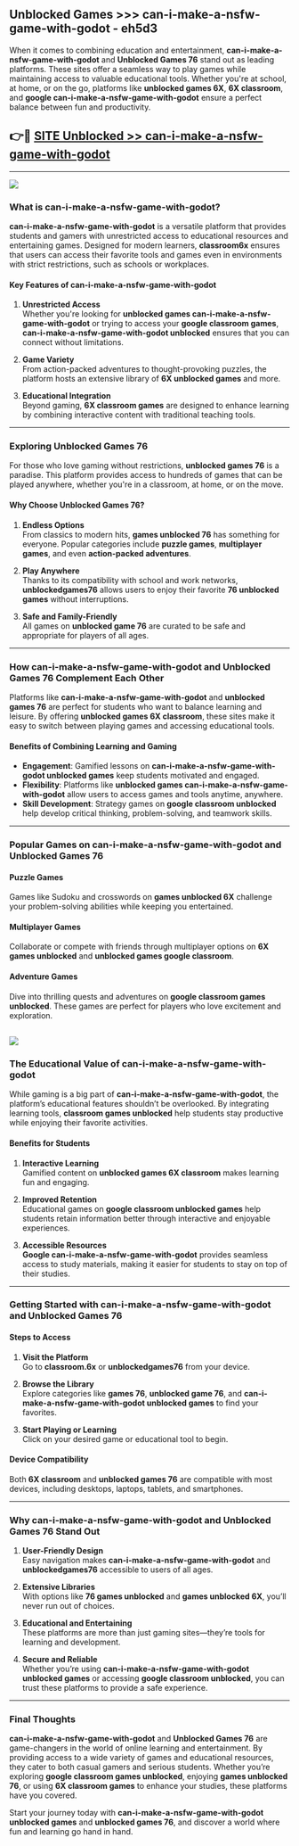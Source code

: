 ## Unblocked Games >>> can-i-make-a-nsfw-game-with-godot - eh5d3 

When it comes to combining education and entertainment, **can-i-make-a-nsfw-game-with-godot** and **Unblocked Games 76** stand out as leading platforms. These sites offer a seamless way to play games while maintaining access to valuable educational tools. Whether you're at school, at home, or on the go, platforms like **unblocked games 6X**, **6X classroom**, and **google can-i-make-a-nsfw-game-with-godot** ensure a perfect balance between fun and productivity.
## 👉🔴 [SITE Unblocked >> can-i-make-a-nsfw-game-with-godot](https://unblockedgames.edu.pl?title=can-i-make-a-nsfw-game-with-godot&ref=22JU)
---
<a href="https://unblockedgames.edu.pl?title=can-i-make-a-nsfw-game-with-godot&ref=22JU/"><img src="https://github.com/user-attachments/assets/438f12ca-57a4-47a3-8ead-c64da593a1e5"/></a>
### What is can-i-make-a-nsfw-game-with-godot?  

**can-i-make-a-nsfw-game-with-godot** is a versatile platform that provides students and gamers with unrestricted access to educational resources and entertaining games. Designed for modern learners, **classroom6x** ensures that users can access their favorite tools and games even in environments with strict restrictions, such as schools or workplaces.  

#### Key Features of can-i-make-a-nsfw-game-with-godot  

1. **Unrestricted Access**  
   Whether you're looking for **unblocked games can-i-make-a-nsfw-game-with-godot** or trying to access your **google classroom games**, **can-i-make-a-nsfw-game-with-godot unblocked** ensures that you can connect without limitations.  

2. **Game Variety**  
   From action-packed adventures to thought-provoking puzzles, the platform hosts an extensive library of **6X unblocked games** and more.  

3. **Educational Integration**  
   Beyond gaming, **6X classroom games** are designed to enhance learning by combining interactive content with traditional teaching tools.  



---

### Exploring Unblocked Games 76  

For those who love gaming without restrictions, **unblocked games 76** is a paradise. This platform provides access to hundreds of games that can be played anywhere, whether you're in a classroom, at home, or on the move.  

#### Why Choose Unblocked Games 76?  

1. **Endless Options**  
   From classics to modern hits, **games unblocked 76** has something for everyone. Popular categories include **puzzle games**, **multiplayer games**, and even **action-packed adventures**.  

2. **Play Anywhere**  
   Thanks to its compatibility with school and work networks, **unblockedgames76** allows users to enjoy their favorite **76 unblocked games** without interruptions.  

3. **Safe and Family-Friendly**  
   All games on **unblocked game 76** are curated to be safe and appropriate for players of all ages.  

---

### How can-i-make-a-nsfw-game-with-godot and Unblocked Games 76 Complement Each Other  

Platforms like **can-i-make-a-nsfw-game-with-godot** and **unblocked games 76** are perfect for students who want to balance learning and leisure. By offering **unblocked games 6X classroom**, these sites make it easy to switch between playing games and accessing educational tools.  

#### Benefits of Combining Learning and Gaming  

- **Engagement**: Gamified lessons on **can-i-make-a-nsfw-game-with-godot unblocked games** keep students motivated and engaged.  
- **Flexibility**: Platforms like **unblocked games can-i-make-a-nsfw-game-with-godot** allow users to access games and tools anytime, anywhere.  
- **Skill Development**: Strategy games on **google classroom unblocked** help develop critical thinking, problem-solving, and teamwork skills.  

---

### Popular Games on can-i-make-a-nsfw-game-with-godot and Unblocked Games 76  

#### Puzzle Games  

Games like Sudoku and crosswords on **games unblocked 6X** challenge your problem-solving abilities while keeping you entertained.  

#### Multiplayer Games  

Collaborate or compete with friends through multiplayer options on **6X games unblocked** and **unblocked games google classroom**.  

#### Adventure Games  

Dive into thrilling quests and adventures on **google classroom games unblocked**. These games are perfect for players who love excitement and exploration.  

<a href="http://download.freeplayer.one?title=can-i-make-a-nsfw-game-with-godot&ref=23D/"><img src="https://github.com/user-attachments/assets/fe0c3e91-c8e1-489c-acf0-e2f614c12fb8"/></a>
---

### The Educational Value of can-i-make-a-nsfw-game-with-godot  

While gaming is a big part of **can-i-make-a-nsfw-game-with-godot**, the platform’s educational features shouldn’t be overlooked. By integrating learning tools, **classroom games unblocked** help students stay productive while enjoying their favorite activities.  

#### Benefits for Students  

1. **Interactive Learning**  
   Gamified content on **unblocked games 6X classroom** makes learning fun and engaging.  

2. **Improved Retention**  
   Educational games on **google classroom unblocked games** help students retain information better through interactive and enjoyable experiences.  

3. **Accessible Resources**  
   **Google can-i-make-a-nsfw-game-with-godot** provides seamless access to study materials, making it easier for students to stay on top of their studies.  

---

### Getting Started with can-i-make-a-nsfw-game-with-godot and Unblocked Games 76  

#### Steps to Access  

1. **Visit the Platform**  
   Go to **classroom.6x** or **unblockedgames76** from your device.  

2. **Browse the Library**  
   Explore categories like **games 76**, **unblocked game 76**, and **can-i-make-a-nsfw-game-with-godot unblocked games** to find your favorites.  

3. **Start Playing or Learning**  
   Click on your desired game or educational tool to begin.  

#### Device Compatibility  

Both **6X classroom** and **unblocked games 76** are compatible with most devices, including desktops, laptops, tablets, and smartphones.  

---

### Why can-i-make-a-nsfw-game-with-godot and Unblocked Games 76 Stand Out  

1. **User-Friendly Design**  
   Easy navigation makes **can-i-make-a-nsfw-game-with-godot** and **unblockedgames76** accessible to users of all ages.  

2. **Extensive Libraries**  
   With options like **76 games unblocked** and **games unblocked 6X**, you’ll never run out of choices.  

3. **Educational and Entertaining**  
   These platforms are more than just gaming sites—they’re tools for learning and development.  

4. **Secure and Reliable**  
   Whether you’re using **can-i-make-a-nsfw-game-with-godot unblocked games** or accessing **google classroom unblocked**, you can trust these platforms to provide a safe experience.  

---

### Final Thoughts  

**can-i-make-a-nsfw-game-with-godot** and **Unblocked Games 76** are game-changers in the world of online learning and entertainment. By providing access to a wide variety of games and educational resources, they cater to both casual gamers and serious students. Whether you’re exploring **google classroom games unblocked**, enjoying **games unblocked 76**, or using **6X classroom games** to enhance your studies, these platforms have you covered.  

Start your journey today with **can-i-make-a-nsfw-game-with-godot unblocked games** and **unblocked games 76**, and discover a world where fun and learning go hand in hand.  